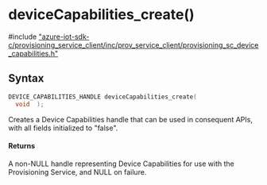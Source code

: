 # deviceCapabilities_create()

\#include ["azure-iot-sdk-c/provisioning_service_client/inc/prov_service_client/provisioning_sc_device_capabilities.h"](../iot-c-ref-provisioning-sc-device-capabilities-h.md)  

## Syntax

```C
DEVICE_CAPABILITIES_HANDLE deviceCapabilities_create(
  void  );

```

Creates a Device Capabilities handle that can be used in consequent APIs, with all fields initialized to "false".

#### Returns
A non-NULL handle representing Device Capabilities for use with the Provisioning Service, and NULL on failure.

